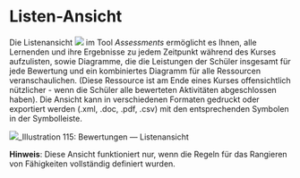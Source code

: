 # Listen-Ansicht

Die Listenansicht ![](../../.gitbook/assets/graphics201.png) im Tool _Assessments_ ermöglicht es Ihnen, alle Lernenden und ihre Ergebnisse zu jedem Zeitpunkt während des Kurses aufzulisten, sowie Diagramme, die die Leistungen der Schüler insgesamt für jede Bewertung und ein kombiniertes Diagramm für alle Ressourcen veranschaulichen. \(Diese Ressource ist am Ende eines Kurses offensichtlich nützlicher - wenn die Schüler alle bewerteten Aktivitäten abgeschlossen haben\). Die Ansicht kann in verschiedenen Formaten gedruckt oder exportiert werden \(.xml, .doc, .pdf, .csv\) mit den entsprechenden Symbolen in der Symbolleiste.

![](../../.gitbook/assets/images141%20%281%29.png)_Illustration 115: Bewertungen — Listenansicht

**Hinweis**: Diese Ansicht funktioniert nur, wenn die Regeln für das Rangieren von Fähigkeiten vollständig definiert wurden.